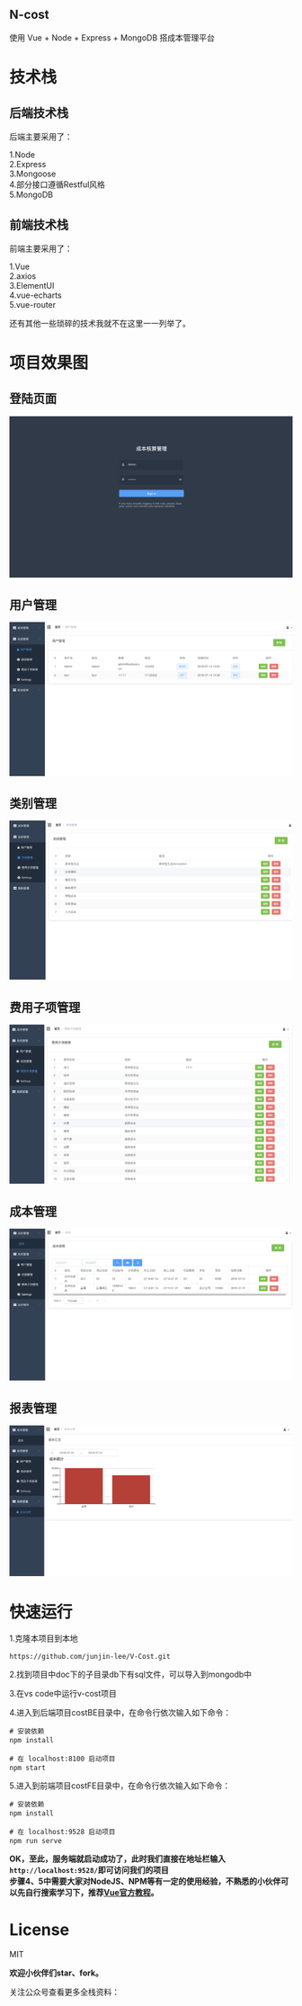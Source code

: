## N-cost

使用 Vue + Node + Express + MongoDB 搭成本管理平台

# 技术栈  

## 后端技术栈

后端主要采用了：  

1.Node  
2.Express  
3.Mongoose  
4.部分接口遵循Restful风格  
5.MongoDB  

## 前端技术栈

前端主要采用了：  

1.Vue  
2.axios  
3.ElementUI  
4.vue-echarts  
5.vue-router  

还有其他一些琐碎的技术我就不在这里一一列举了。

# 项目效果图  

## 登陆页面

![登录](https://github.com/junjin-lee/V-Cost/blob/master/doc/images/login.png)  

## 用户管理

![用户管理](https://github.com/junjin-lee/V-Cost/blob/master/doc/images/user.png)  

## 类别管理

![类别管理](https://github.com/junjin-lee/V-Cost/blob/master/doc/images/category.png)  

## 费用子项管理

![费用子项管理](https://github.com/junjin-lee/V-Cost/blob/master/doc/images/item.png)  

## 成本管理

![成本管理](https://github.com/junjin-lee/V-Cost/blob/master/doc/images/cost.png)  

## 报表管理

![报表](https://github.com/junjin-lee/V-Cost/blob/master/doc/images/report.png)  


# 快速运行  

1.克隆本项目到本地  

```
https://github.com/junjin-lee/V-Cost.git
```  

2.找到项目中doc下的子目录db下有sql文件，可以导入到mongodb中

3.在vs code中运行v-cost项目  

4.进入到后端项目costBE目录中，在命令行依次输入如下命令：  

```
# 安装依赖
npm install

# 在 localhost:8100 启动项目
npm start
``` 
5.进入到前端项目costFE目录中，在命令行依次输入如下命令：  

```
# 安装依赖
npm install

# 在 localhost:9528 启动项目
npm run serve
```  
 

**OK，至此，服务端就启动成功了，此时我们直接在地址栏输入```http://localhost:9528/```即可访问我们的项目**  
**步骤4、5中需要大家对NodeJS、NPM等有一定的使用经验，不熟悉的小伙伴可以先自行搜索学习下，推荐[Vue官方教程](https://cn.vuejs.org/v2/guide/)。**  

# License

MIT

**欢迎小伙伴们star、fork。**  

关注公众号查看更多全栈资料：  

